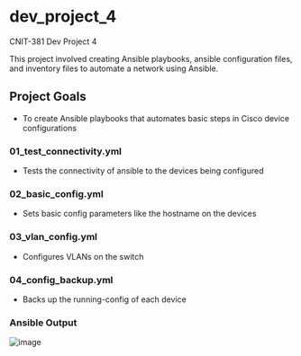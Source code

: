 # dev_project_4
CNIT-381 Dev Project 4

This project involved creating Ansible playbooks, ansible configuration files, and inventory files to automate a network using Ansible.

## Project Goals
* To create Ansible playbooks that automates basic steps in Cisco device configurations

### 01_test_connectivity.yml
* Tests the connectivity of ansible to the devices being configured

### 02_basic_config.yml
* Sets basic config parameters like the hostname on the devices

### 03_vlan_config.yml
* Configures VLANs on the switch

### 04_config_backup.yml
* Backs up the running-config of each device


### Ansible Output
![image](https://github.com/user-attachments/assets/ecfa5676-c630-4dc2-bbe3-d7a3b6b3e17f)
